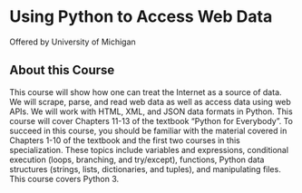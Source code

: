 # Using Python to Access Web Data
Offered by University of Michigan

## About this Course
This course will show how one can treat the Internet as a source of data.  We will scrape, parse, and read web data as well as access data using web APIs.  We will work with HTML, XML, and JSON data formats in Python.  This course will cover Chapters 11-13 of the textbook “Python for Everybody”. To succeed in this course, you should be familiar with the material covered in Chapters 1-10 of the textbook and the first two courses in this specialization.  These topics include variables and expressions, conditional execution (loops, branching, and try/except), functions, Python data structures (strings, lists, dictionaries, and tuples), and manipulating files.  This course covers Python 3.
